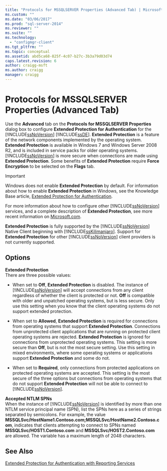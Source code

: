```yaml
---
title: "Protocols for MSSQLSERVER Properties (Advanced Tab) | Microsoft Docs"
ms.custom: ""
ms.date: "03/06/2017"
ms.prod: "sql-server-2014"
ms.reviewer: ""
ms.suite: ""
ms.technology: 
  - "configmgr-client"
ms.tgt_pltfrm: ""
ms.topic: conceptual
ms.assetid: abd5ca68-825f-4c07-b27c-3b3a79d03d74
caps.latest.revision: 6
author: craigg-msft
ms.author: craigg
manager: craigg
---
```

# Protocols for MSSQLSERVER Properties (Advanced Tab)
  Use the **Advanced** tab on the **Protocols for MSSQLSERVER Properties** dialog box to configure **Extended Protection for Authentication** for the [!INCLUDE[ssNoVersion](../../includes/ssnoversion-md.md)] [!INCLUDE[ssDE](../../includes/ssde-md.md)]. **Extended Protection** is a feature of the network components implemented by the operating system. **Extended Protection** is available in Windows 7 and Windows Server 2008 R2, and is included in service packs for older operating systems. [!INCLUDE[ssNoVersion](../../includes/ssnoversion-md.md)] is more secure when connections are made using **Extended Protection**. Some benefits of **Extended Protection** require **Force Encryption** to be selected on the **Flags** tab.  
  
> [!IMPORTANT]  
>  Windows does not enable **Extended Protection** by default. For information about how to enable **Extended Protection** in Windows, see the Knowledge Base article, [Extended Protection for Authentication](http://go.microsoft.com/fwlink/?LinkId=178431).  
  
 For more information about how to configure other [!INCLUDE[ssNoVersion](../../includes/ssnoversion-md.md)] services, and a complete description of **Extended Protection**, see more recent information on [Microsoft.com](http://go.microsoft.com/fwlink/?LinkId=177752).  
  
 **Extended Protection** is fully supported by the [!INCLUDE[ssNoVersion](../../includes/ssnoversion-md.md)] Native Client beginning with [!INCLUDE[ssKilimanjaro](../../includes/sskilimanjaro-md.md)]. Support for **Extended Protection** for other [!INCLUDE[ssNoVersion](../../includes/ssnoversion-md.md)] client providers is not currently supported.  
  
## Options  
 **Extended Protection**  
 There are three possible values:  
  
-   When set to **Off**, **Extended Protection** is disabled. The instance of [!INCLUDE[ssNoVersion](../../includes/ssnoversion-md.md)] will accept connections from any client regardless of whether the client is protected or not. **Off** is compatible with older and unpatched operating systems, but is less secure. Only use this setting when you know that the client operating systems do not support extended protection.  
  
-   When set to **Allowed**, **Extended Protection** is required for connections from operating systems that support **Extended Protection**. Connections from unprotected client applications that are running on protected client operating systems are rejected. **Extended Protection** is ignored for connections from unprotected operating systems. This setting is more secure than **Off**, but is not the most secure setting. Use this setting in mixed environments, where some operating systems or applications support **Extended Protection** and some do not.  
  
-   When set to **Required**, only connections from protected applications on protected operating systems are accepted. This setting is the most secure of the three options but connections from operating systems that do not support **Extended Protection** will not be able to connect to [!INCLUDE[ssNoVersion](../../includes/ssnoversion-md.md)].  
  
 **Accepted NTLM SPNs**  
 When the instance of [!INCLUDE[ssNoVersion](../../includes/ssnoversion-md.md)] is identified by more than one NTLM service principal name (SPN), list the SPNs here as a series of strings separated by semicolons. For example, the value **MSSQLSvc/HostName1.Contoso.com;MSSQLSvc/HostName2.Contoso.com**, indicates that clients attempting to connect to SPNs named **MSSQLSvc/HOST1.Contoso.com** and **MSSQLSvc/HOST2.Contoso.com** are allowed. The variable has a maximum length of 2048 characters.  
  
## See Also  
 [Extended Protection for Authentication with Reporting Services](../../reporting-services/security/extended-protection-for-authentication-with-reporting-services.md)  
  
  
